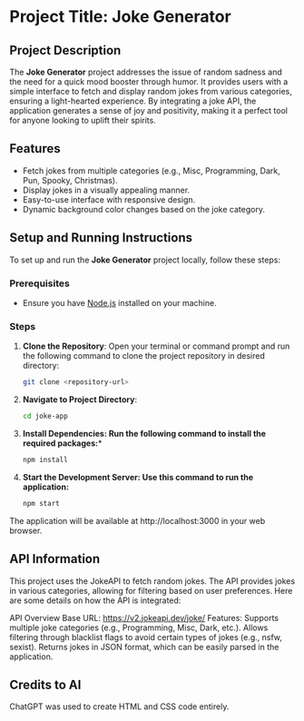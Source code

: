 # Project Title: **Joke Generator**

## Project Description

The **Joke Generator** project addresses the issue of random sadness and the need for a quick mood booster through humor. It provides users with a simple interface to fetch and display random jokes from various categories, ensuring a light-hearted experience. By integrating a joke API, the application generates a sense of joy and positivity, making it a perfect tool for anyone looking to uplift their spirits.

## Features

- Fetch jokes from multiple categories (e.g., Misc, Programming, Dark, Pun, Spooky, Christmas).
- Display jokes in a visually appealing manner.
- Easy-to-use interface with responsive design.
- Dynamic background color changes based on the joke category.

## Setup and Running Instructions

To set up and run the **Joke Generator** project locally, follow these steps:

### Prerequisites

- Ensure you have [Node.js](https://nodejs.org/) installed on your machine.

### Steps

1. **Clone the Repository**:
   Open your terminal or command prompt and run the following command to clone the project repository in desired directory:
   ```bash
   git clone <repository-url>

2. **Navigate to Project Directory**:


    ```bash
    cd joke-app
    ```


3. **Install Dependencies: Run the following command to install the required packages:***


    ```bash
    npm install
    ```
4. **Start the Development Server: Use this command to run the application:**

    ```bash
    npm start
    ```
The application will be available at http://localhost:3000 in your web browser.

## API Information

This project uses the JokeAPI to fetch random jokes. The API provides jokes in various categories, allowing for filtering based on user preferences. Here are some details on how the API is integrated:

API Overview
Base URL: https://v2.jokeapi.dev/joke/
Features:
Supports multiple joke categories (e.g., Programming, Misc, Dark, etc.).
Allows filtering through blacklist flags to avoid certain types of jokes (e.g., nsfw, sexist).
Returns jokes in JSON format, which can be easily parsed in the application.

## Credits to AI

ChatGPT was used to create HTML and CSS code entirely.
